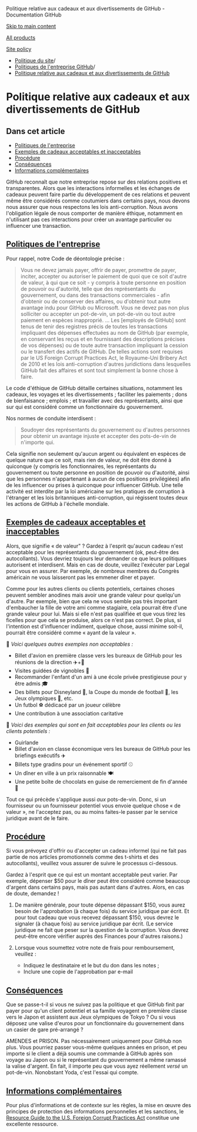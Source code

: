Politique relative aux cadeaux et aux divertissements de GitHub - Documentation GitHub

[Skip to main content](#main-content)

[All products](/fr)

[Site policy](/site-policy)

* [Politique du site](/fr/site-policy)/
* [Politiques de l'entreprise GitHub](/fr/site-policy/github-company-policies)/
* [Politique relative aux cadeaux et aux divertissements de GitHub](/fr/site-policy/github-company-policies/github-gifts-and-entertainment-policy)

Politique relative aux cadeaux et aux divertissements de GitHub
==========

Dans cet article
----------

* [Politiques de l'entreprise](#politiques-de-lentreprise)
* [Exemples de cadeaux acceptables et inacceptables](#examples-of-acceptable-and-unacceptable-gifts)
* [Procédure](#process)
* [Conséquences](#consequences)
* [Informations complémentaires](#more-information)

GitHub reconnaît que notre entreprise repose sur des relations positives et transparentes. Alors que les interactions informelles et les échanges de cadeaux peuvent faire partie du développement de ces relations et peuvent même être considérés comme coutumiers dans certains pays, nous devons nous assurer que nous respectons les lois anti-corruption. Nous avons l'obligation légale de nous comporter de manière éthique, notamment en n'utilisant pas ces interactions pour créer un avantage particulier ou influencer une transaction.

[Politiques de l'entreprise](#politiques-de-lentreprise)
----------

Pour rappel, notre Code de déontologie précise :

>
>
> Vous ne devez jamais payer, offrir de payer, promettre de payer, inciter, accepter ou autoriser le paiement de quoi que ce soit d'autre de valeur, à qui que ce soit - y compris à toute personne en position de pouvoir ou d'autorité, telle que des représentants du gouvernement, ou dans des transactions commerciales - afin d'obtenir ou de conserver des affaires, ou d'obtenir tout autre avantage indu pour GitHub ou Microsoft. Vous ne devez pas non plus solliciter ou accepter un pot-de-vin, un pot-de-vin ou tout autre paiement en espèces inapproprié. ... Les [employés de GitHub] sont tenus de tenir des registres précis de toutes les transactions impliquant des dépenses effectuées au nom de GitHub (par exemple, en conservant les reçus et en fournissant des descriptions précises de vos dépenses) ou de toute autre transaction impliquant la cession ou le transfert des actifs de GitHub. De telles actions sont requises par le US Foreign Corrupt Practices Act, le Royaume-Uni Bribery Act de 2010 et les lois anti-corruption d'autres juridictions dans lesquelles GitHub fait des affaires et sont tout simplement la bonne chose à faire.
>
>

Le code d'éthique de GitHub détaille certaines situations, notamment les cadeaux, les voyages et les divertissements ; faciliter les paiements ; dons de bienfaisance ; emplois ; et travailler avec des représentants, ainsi que sur qui est considéré comme un fonctionnaire du gouvernement.

Nos normes de conduite interdisent :

>
>
> Soudoyer des représentants du gouvernement ou d'autres personnes pour obtenir un avantage injuste et accepter des pots-de-vin de n'importe qui.
>
>

Cela signifie non seulement qu'aucun argent ou équivalent en espèces de quelque nature que ce soit, mais rien de valeur, ne doit être donné à quiconque (y compris les fonctionnaires, les représentants du gouvernement ou toute personne en position de pouvoir ou d'autorité, ainsi que les personnes n'appartenant à aucun de ces positions privilégiées) afin de les influencer ou prises à quiconque pour influencer GitHub. Une telle activité est interdite par la loi américaine sur les pratiques de corruption à l'étranger et les lois britanniques anti-corruption, qui régissent toutes deux les actions de GitHub à l'échelle mondiale.

[Exemples de cadeaux acceptables et inacceptables](#examples-of-acceptable-and-unacceptable-gifts)
----------

Alors, que signifie « de valeur" ? Gardez à l'esprit qu'aucun cadeau n'est acceptable pour les représentants du gouvernement (ok, peut-être des autocollants). Vous devriez toujours leur demander ce que leurs politiques autorisent et interdisent. Mais en cas de doute, veuillez l'exécuter par Legal pour vous en assurer. Par exemple, de nombreux membres du Congrès américain ne vous laisseront pas les emmener dîner et payer.

Comme pour les autres clients ou clients potentiels, certaines choses peuvent sembler anodines mais avoir une grande valeur pour quelqu'un d'autre. Par exemple, bien que cela ne vous semble pas très important d'embaucher la fille de votre ami comme stagiaire, cela pourrait être d'une grande valeur pour lui. Mais si elle n'est pas qualifiée et que vous tirez les ficelles pour que cela se produise, alors ce n'est pas correct. De plus, si l'intention est d'influencer indûment, quelque chose, aussi minime soit-il, pourrait être considéré comme « ayant de la valeur ».

🙅 *Voici quelques autres exemples non acceptables :*

* Billet d'avion en première classe vers les bureaux de GitHub pour les réunions de la direction ✈️+🍾
* Visites guidées de vignobles 🍷
* Recommander l'enfant d'un ami à une école privée prestigieuse pour y être admis 🎓
* Des billets pour Disneyland 👸, la Coupe du monde de football 🥅, les Jeux olympiques 🏅, etc.
* Un futbol ⚽️ dédicacé par un joueur célèbre
* Une contribution à une association caritative

🙆 *Voici des exemples qui sont en fait acceptables pour les clients ou les clients potentiels :*

* Guirlande
* Billet d'avion en classe économique vers les bureaux de GitHub pour les briefings exécutifs ✈️
* Billets type gradins pour un événement sportif ⚾️
* Un dîner en ville à un prix raisonnable 🍽
* Une petite boîte de chocolats en guise de remerciement de fin d'année 🍫

Tout ce qui précède s'applique aussi *aux* pots-de-vin. Donc, si un fournisseur ou un fournisseur potentiel vous envoie quelque chose « de valeur », ne l'acceptez pas, ou au moins faites-le passer par le service juridique avant de le faire.

[Procédure](#process)
----------

Si vous prévoyez d'offrir ou d'accepter un cadeau informel (qui ne fait pas partie de nos articles promotionnels comme des t-shirts et des autocollants), veuillez vous assurer de suivre le processus ci-dessous.

Gardez à l'esprit que ce qui est un montant acceptable peut varier. Par exemple, dépenser $50 pour le dîner peut être considéré comme beaucoup d'argent dans certains pays, mais pas autant dans d'autres. Alors, en cas de doute, demandez !

1. De manière générale, pour toute dépense dépassant $150, vous aurez besoin de l'approbation (à chaque fois) du service juridique par écrit. Et pour tout cadeau que vous recevez dépassant $150, vous devrez le signaler (à chaque fois) au service juridique par écrit. (Le service juridique ne fait que peser sur la question de la corruption. Vous devrez peut-être encore vérifier auprès des Finances pour d'autres raisons.)

2. Lorsque vous soumettez votre note de frais pour remboursement, veuillez :

   * Indiquez le destinataire et le but du don dans les notes ;
   * Inclure une copie de l'approbation par e-mail

[Conséquences](#consequences)
----------

Que se passe-t-il si vous ne suivez pas la politique et que GitHub finit par payer pour qu'un client potentiel et sa famille voyagent en première classe vers le Japon et assistent aux Jeux olympiques de Tokyo ? Ou si vous déposez une valise d'euros pour un fonctionnaire du gouvernement dans un casier de gare pré-arrangé ?

AMENDES et PRISON. Pas nécessairement uniquement pour GitHub non plus. Vous pourriez passer vous-même quelques années en prison, et peu importe si le client a déjà soumis une commande à GitHub après son voyage au Japon ou si le représentant du gouvernement a même ramassé la valise d'argent. En fait, il importe peu que vous ayez réellement *versé* un pot-de-vin. Nonobstant Yoda, c'est l'essai qui compte.

[Informations complémentaires](#more-information)
----------

Pour plus d'informations et de contexte sur les règles, la mise en œuvre des principes de protection des informations personnelles et les sanctions, le [Resource Guide to the U.S. Foreign Corrupt Practices Act](https://www.justice.gov/sites/default/files/criminal-fraud/legacy/2015/01/16/guide.pdf) constitue une excellente ressource.
